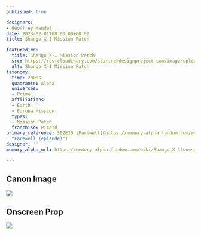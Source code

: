 ```yaml
---
published: true

designers:
- Geoffrey Mandel
date: 2023-02-01T08:00:00+00:00
title: Shango X-1 Mission Patch

featuredImg:
  title: Shango X-1 Mission Patch
  src: https://res.cloudinary.com/startrekdesignproject-com/image/upload/v1675395460/Shango-Mission-Patch.png
  alt: Shango X-1 Mission Patch
taxonomy:
  time: 2000s
  quadrants: Alpha
  universes:
  - Prime
  affiliations:
  - Earth
  - Europa Mission
  types:
  - Mission Patch
  franchise: Picard
primary_reference: S02E10 [Farewell](https://memory-alpha.fandom.com/wiki/Farewell_(episode)
  "Farewell (episode)")
designer: ''
memory_alpha_url: https://memory-alpha.fandom.com/wiki/Shango_X-1?so=search

---
```

## Canon Image

![](https://res.cloudinary.com/startrekdesignproject-com/image/upload/v1675395460/Shango-Mission-Patch_LDS-2x10-1.jpg)

## Onscreen Prop

![](https://res.cloudinary.com/startrekdesignproject-com/image/upload/v1675395460/FR4D4vVXsAEWHCE.png)